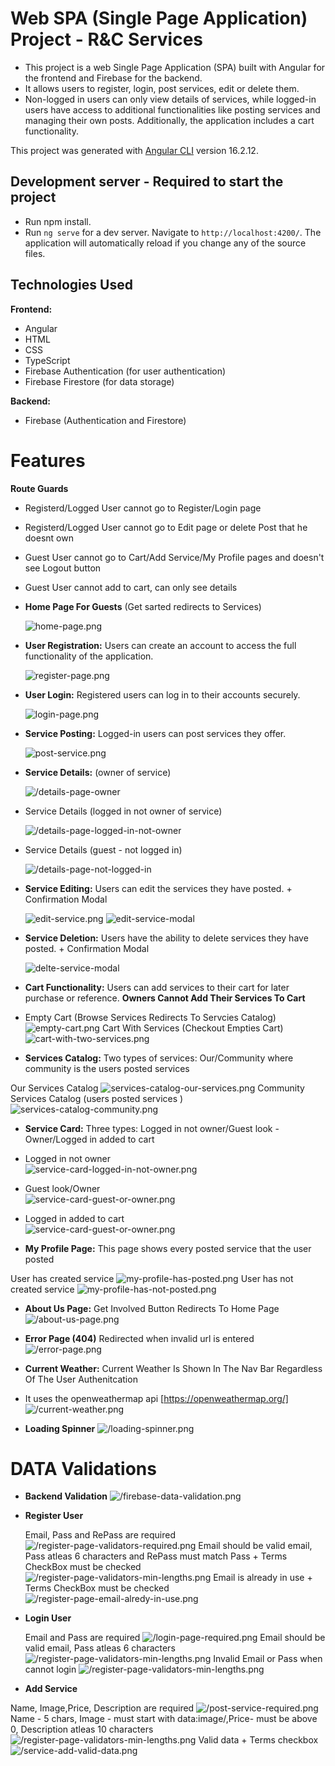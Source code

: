 # Web SPA (Single Page Application) Project - R&C Services

- This project is a web Single Page Application (SPA) built with Angular for the frontend and Firebase for the backend.
- It allows users to register, login, post services, edit or delete them.
- Non-logged in users can only view details of services, while logged-in users have access to additional functionalities like posting services and managing their own posts. Additionally, the application includes a cart functionality.

This project was generated with [Angular CLI](https://github.com/angular/angular-cli) version 16.2.12.

## Development server - Required to start the project

- Run npm install.
- Run `ng serve` for a dev server. Navigate to `http://localhost:4200/`. The application will automatically reload if you change any of the source files.

## Technologies Used

**Frontend:**

- Angular
- HTML
- CSS
- TypeScript
- Firebase Authentication (for user authentication)
- Firebase Firestore (for data storage)

**Backend:**

- Firebase (Authentication and Firestore)

# Features

**Route Guards**

- Registerd/Logged User cannot go to Register/Login page
- Registerd/Logged User cannot go to Edit page or delete Post that he doesnt own
- Guest User cannot go to Cart/Add Service/My Profile pages and doesn't see Logout button
- Guest User cannot add to cart, can only see details

- **Home Page For Guests** (Get sarted redirects to Services)

  ![home-page.png](./pictures-for-readme/home-page.png)

- **User Registration:** Users can create an account to access the full functionality of the application.

  ![register-page.png](./pictures-for-readme/register-page.png)

- **User Login:** Registered users can log in to their accounts securely.

  ![login-page.png](./pictures-for-readme/login-page.png)

- **Service Posting:** Logged-in users can post services they offer.

  ![post-service.png](./pictures-for-readme/post-service.png)

- **Service Details:** (owner of service)

  ![/details-page-owner](./pictures-for-readme/details-page-owner.png)

- Service Details (logged in not owner of service)

  ![/details-page-logged-in-not-owner](./pictures-for-readme/details-page-logged-in-not-owner.png)

- Service Details (guest - not logged in)

  ![/details-page-not-logged-in](./pictures-for-readme/details-page-not-logged-in.png)

- **Service Editing:** Users can edit the services they have posted. + Confirmation Modal

  ![edit-service.png](./pictures-for-readme/edit-service.png)
  ![edit-service-modal](./pictures-for-readme/edit-service-modal.png)

- **Service Deletion:** Users have the ability to delete services they have posted. + Confirmation Modal

  ![delte-service-modal](./pictures-for-readme/delete-service-modal.png)

- **Cart Functionality:** Users can add services to their cart for later purchase or reference. **Owners Cannot Add Their Services To Cart**
- Empty Cart (Browse Services Redirects To Servcies Catalog)
  ![empty-cart.png](./pictures-for-readme/empty-cart.png)
  Cart With Services (Checkout Empties Cart)
  ![cart-with-two-services.png](./pictures-for-readme/cart-with-two-services.png)

- **Services Catalog:** Two types of services: Our/Community where community is the users posted services

Our Services Catalog
![services-catalog-our-services.png](./pictures-for-readme/services-catalog-our-services.png)
Community Services Catalog (users posted services )
![services-catalog-community.png](./pictures-for-readme/services-catalog-community.png)

- **Service Card:** Three types: Logged in not owner/Guest look - Owner/Logged in added to cart

- Logged in not owner <br/>
  ![service-card-logged-in-not-owner.png](./pictures-for-readme/service-card-logged-in-not-owner.png)
- Guest look/Owner <br/>
  ![service-card-guest-or-owner.png](./pictures-for-readme/service-card-guest-or-owner.png)
- Logged in added to cart <br/>
  ![service-card-guest-or-owner.png](./pictures-for-readme/service-card-added-to-card.png)

- **My Profile Page:** This page shows every posted service that the user posted

User has created service
![my-profile-has-posted.png](./pictures-for-readme/my-profile-has-posted.png)
User has not created service
![my-profile-has-not-posted.png](./pictures-for-readme/my-profile-has-not-posted.png)

- **About Us Page:** Get Involved Button Redirects To Home Page
  ![/about-us-page.png](./pictures-for-readme/about-us-page.png)

- **Error Page (404)** Redirected when invalid url is entered
  ![/error-page.png](./pictures-for-readme/error-page.png)

- **Current Weather:** Current Weather Is Shown In The Nav Bar Regardless Of The User Authenitcation
- It uses the openweathermap api
  [https://openweathermap.org/]
  ![/current-weather.png](./pictures-for-readme/current-weather.png)

- **Loading Spinner**
  ![/loading-spinner.png](./pictures-for-readme/loading-spinner.png)

# DATA Validations

- **Backend Validation**
  ![/firebase-data-validation.png](./pictures-for-readme/firebase-data-validation.png)

- **Register User**

  Email, Pass and RePass are required
  ![/register-page-validators-required.png](./pictures-for-readme/register-page-validators-required.png)
  Email should be valid email, Pass atleas 6 characters and RePass must match Pass + Terms CheckBox must be checked
  ![/register-page-validators-min-lengths.png](./pictures-for-readme/register-page-validators-min-lengths.png)
  Email is already in use + Terms CheckBox must be checked
  ![/register-page-email-alredy-in-use.png](./pictures-for-readme/register-page-email-alredy-in-use.png)

- **Login User**

  Email and Pass are required
  ![/login-page-required.png](./pictures-for-readme/login-page-required.png)
  Email should be valid email, Pass atleas 6 characters
  ![/register-page-validators-min-lengths.png](./pictures-for-readme/login-page-required-min-length.png)
  Invalid Email or Pass when cannot login
  ![/register-page-validators-min-lengths.png](./pictures-for-readme/login-page-invalid-email-or-pass.png)

- **Add Service**

Name, Image,Price, Description are required
![/post-service-required.png](./pictures-for-readme/post-service-required.png)
Name - 5 chars, Image - must start with data:image/,Price- must be above 0, Description atleas 10 characters
![/register-page-validators-min-lengths.png](./pictures-for-readme/service-add-min-length.png)
Valid data + Terms checkbox
![/service-add-valid-data.png](./pictures-for-readme/service-add-valid-data.png)
